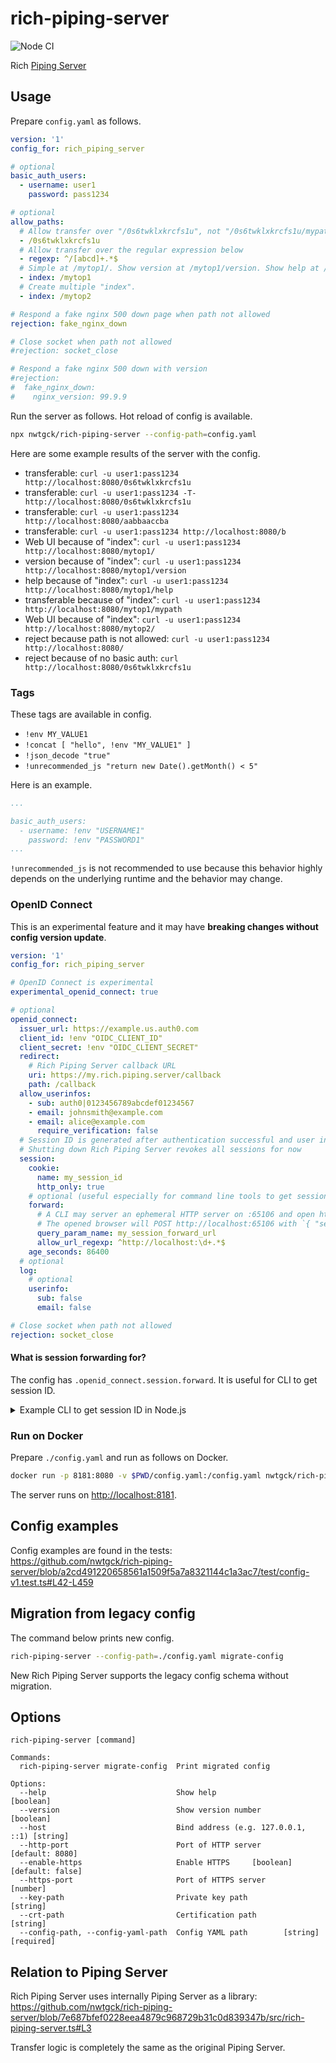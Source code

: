 # rich-piping-server
![Node CI](https://github.com/nwtgck/rich-piping-server/workflows/Node%20CI/badge.svg)

Rich [Piping Server](https://github.com/nwtgck/piping-server)

## Usage

Prepare `config.yaml` as follows.

```yaml
version: '1'
config_for: rich_piping_server

# optional
basic_auth_users:
  - username: user1
    password: pass1234

# optional
allow_paths:
  # Allow transfer over "/0s6twklxkrcfs1u", not "/0s6twklxkrcfs1u/mypath"
  - /0s6twklxkrcfs1u
  # Allow transfer over the regular expression below
  - regexp: ^/[abcd]+.*$
  # Simple at /mytop1/. Show version at /mytop1/version. Show help at /mytop1/help. Allow transfer /mytop1/mypath, /mytop1/hoge,....
  - index: /mytop1
  # Create multiple "index".
  - index: /mytop2

# Respond a fake nginx 500 down page when path not allowed
rejection: fake_nginx_down

# Close socket when path not allowed
#rejection: socket_close

# Respond a fake nginx 500 down with version
#rejection:
#  fake_nginx_down:
#    nginx_version: 99.9.9
```

Run the server as follows. Hot reload of config is available.

```bash
npx nwtgck/rich-piping-server --config-path=config.yaml
```

Here are some example results of the server with the config.

- transferable: `curl -u user1:pass1234 http://localhost:8080/0s6twklxkrcfs1u`
- transferable: `curl -u user1:pass1234 -T- http://localhost:8080/0s6twklxkrcfs1u`
- transferable: `curl -u user1:pass1234 http://localhost:8080/aabbaaccba`
- transferable: `curl -u user1:pass1234 http://localhost:8080/b`
- Web UI because of "index": `curl -u user1:pass1234 http://localhost:8080/mytop1/`
- version because of "index": `curl -u user1:pass1234 http://localhost:8080/mytop1/version`
- help because of "index": `curl -u user1:pass1234 http://localhost:8080/mytop1/help`
- transferable because of "index": `curl -u user1:pass1234 http://localhost:8080/mytop1/mypath`
- Web UI because of "index": `curl -u user1:pass1234 http://localhost:8080/mytop2/`
- reject because path is not allowed: `curl -u user1:pass1234 http://localhost:8080/`
- reject because of no basic auth: `curl http://localhost:8080/0s6twklxkrcfs1u`

### Tags

These tags are available in config.
- `!env MY_VALUE1`
- `!concat [ "hello", !env "MY_VALUE1" ]`
- `!json_decode "true"`
- `!unrecommended_js "return new Date().getMonth() < 5"`

Here is an example.

```yaml
...

basic_auth_users:
  - username: !env "USERNAME1"
    password: !env "PASSWORD1"
...
```

`!unrecommended_js` is not recommended to use because this behavior highly depends on the underlying runtime and the behavior may change. 

### OpenID Connect

This is an experimental feature and it may have **breaking changes without config version update**.

```yaml
version: '1'
config_for: rich_piping_server

# OpenID Connect is experimental
experimental_openid_connect: true

# optional
openid_connect:
  issuer_url: https://example.us.auth0.com
  client_id: !env "OIDC_CLIENT_ID"
  client_secret: !env "OIDC_CLIENT_SECRET"
  redirect:
    # Rich Piping Server callback URL
    uri: https://my.rich.piping.server/callback
    path: /callback
  allow_userinfos:
    - sub: auth0|0123456789abcdef01234567
    - email: johnsmith@example.com
    - email: alice@example.com
      require_verification: false
  # Session ID is generated after authentication successful and user in "allow_userinfos"
  # Shutting down Rich Piping Server revokes all sessions for now
  session:
    cookie:
      name: my_session_id
      http_only: true
    # optional (useful especially for command line tools to get session ID)
    forward:
      # A CLI may server an ephemeral HTTP server on :65106 and open https://my.rich.piping.server/?my_session_forward_url=http://localhost:65106
      # The opened browser will POST http://localhost:65106 with `{ "session_id": "..." }` after logged in.
      query_param_name: my_session_forward_url
      allow_url_regexp: ^http://localhost:\d+.*$
    age_seconds: 86400
  # optional
  log:
    # optional
    userinfo:
      sub: false
      email: false

# Close socket when path not allowed
rejection: socket_close
```

#### What is session forwarding for?

The config has `.openid_connect.session.forward`. It is useful for CLI to get session ID.

<details>
<summary>Example CLI to get session ID in Node.js</summary>

```js
const http = require("http");

(async () => {
  const richPipingServerUrl = "https://my.rich.piping.server";
  const sessionId = await getSessionId(richPipingServerUrl);
  console.log("sessionId:", sessionId);
  // (you can use session ID now save to ~/.config/... or something)

  // Example to access the Rich Piping Server
  const res = await fetch(`${richPipingServerUrl}/version`, {
    headers: { "Cookie": `my_session_id=${sessionId}` }
  });
  console.log("Underlying Piping Server version:", await res.text());
})();

// Open default browser and get session ID
function getSessionId(richPipingServerUrl) {
  return new Promise((resolve, reject) => {
    const server = http.createServer((req, res) => {
      if (req.method === "OPTIONS") {
        res.writeHead(200, {
          "Access-Control-Allow-Origin": "*",
          "Access-Control-Allow-Methods": "GET, POST, OPTIONS",
          "Access-Control-Allow-Headers": "Content-Type",
          // Private Network Access preflights: https://developer.chrome.com/blog/private-network-access-preflight/
          ...(req.headers["access-control-request-private-network"] === "true" ? {
            "Access-Control-Allow-Private-Network": "true",
          }: {}),
          "Access-Control-Max-Age": 86400,
          "Content-Length": 0
        });
        res.end();
        return;
      }
      if (req.method === "POST") {
        let body = "";
        req.on('data', (chunk) => {
          body += chunk;
        });
        req.on('end', () => {
          res.writeHead(200, {
            "Access-Control-Allow-Origin": "*",
          });
          res.end();
          try {
            const sessionId = JSON.parse(body).session_id;
            resolve(sessionId);
          } catch (err) {
            reject(err);
          }
          server.close();
        });
        req.on("error", (err) => {
          server.close();
          reject(err);
        });
      }
    });
    server.listen(0, () => {
      // This ephemeral server is session forward URL
      const sessionForwardUrl = `http://localhost:${server.address().port}`;
      const serverUrl = new URL(richPipingServerUrl);
      serverUrl.searchParams.set("my_session_forward_url", sessionForwardUrl);
      // Open the browser
      // NOTE: This is only for macOS. Use other command for Windows, Linux
      require("child_process").execSync(`open ${serverUrl.href}`);
      // Use `npm install open` and `open(serverUrl.href)`
    });
  });
}
```
</details>

### Run on Docker

Prepare `./config.yaml` and run as follows on Docker.

```bash
docker run -p 8181:8080 -v $PWD/config.yaml:/config.yaml nwtgck/rich-piping-server --config-path=/config.yaml
```

The server runs on <http://localhost:8181>.

## Config examples

Config examples are found in the tests:  
<https://github.com/nwtgck/rich-piping-server/blob/a2cd491220658561a1509f5a7a8321144c1a3ac7/test/config-v1.test.ts#L42-L459>

## Migration from legacy config

The command below prints new config.

```bash
rich-piping-server --config-path=./config.yaml migrate-config
```

New Rich Piping Server supports the legacy config schema without migration.

## Options

```
rich-piping-server [command]

Commands:
  rich-piping-server migrate-config  Print migrated config

Options:
  --help                             Show help                         [boolean]
  --version                          Show version number               [boolean]
  --host                             Bind address (e.g. 127.0.0.1, ::1) [string]
  --http-port                        Port of HTTP server         [default: 8080]
  --enable-https                     Enable HTTPS     [boolean] [default: false]
  --https-port                       Port of HTTPS server               [number]
  --key-path                         Private key path                   [string]
  --crt-path                         Certification path                 [string]
  --config-path, --config-yaml-path  Config YAML path        [string] [required]
```

## Relation to Piping Server
Rich Piping Server uses internally Piping Server as a library:  
<https://github.com/nwtgck/rich-piping-server/blob/7e687bfef0228eea4879c968729b31c0d839347b/src/rich-piping-server.ts#L3>

Transfer logic is completely the same as the original Piping Server.

